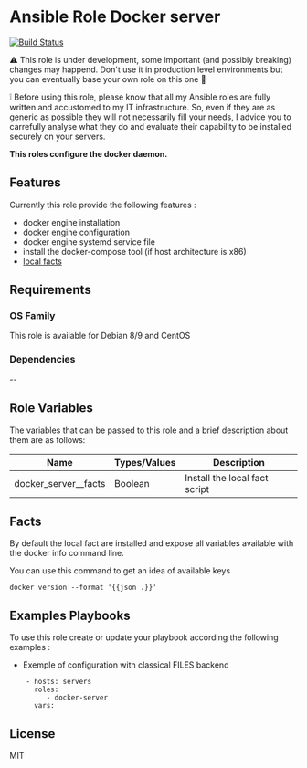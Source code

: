 Ansible Role Docker server
=========

[![Build Status](https://travis-ci.org/Turgon37/ansible-docker-server.svg?branch=master)](https://travis-ci.org/Turgon37/ansible-docker-server)

:warning: This role is under development, some important (and possibly breaking) changes may happend. Don't use it in production level environments but you can eventually base your own role on this one :hammer:

:grey_exclamation: Before using this role, please know that all my Ansible roles are fully written and accustomed to my IT infrastructure. So, even if they are as generic as possible they will not necessarily fill your needs, I advice you to carrefully analyse what they do and evaluate their capability to be installed securely on your servers.

**This roles configure the docker daemon.**

## Features

Currently this role provide the following features :

  * docker engine installation
  * docker engine configuration
  * docker engine systemd service file
  * install the docker-compose tool (if host architecture is x86)
  * [local facts](#facts)

## Requirements

### OS Family

This role is available for Debian 8/9 and CentOS

### Dependencies

--


## Role Variables

The variables that can be passed to this role and a brief description about them are as follows:

| Name                 | Types/Values   | Description                                                                                |
| ---------------------| ---------------|------------------------------------------------------------------------------------------- |
| docker_server__facts | Boolean        | Install the local fact script                                                              |


## Facts

By default the local fact are installed and expose all variables available with the docker info command line.

You can use this command to get an idea of available keys

```
docker version --format '{{json .}}'
```


## Examples Playbooks

To use this role create or update your playbook according the following examples :

  * Exemple of configuration with classical FILES backend

```
    - hosts: servers
      roles:
         - docker-server
      vars:
```


## License

MIT